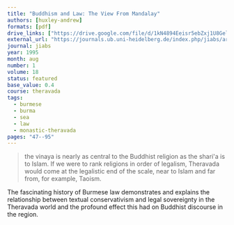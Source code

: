 ```yaml
---
title: "Buddhism and Law: The View From Mandalay"
authors: [huxley-andrew]
formats: [pdf]
drive_links: ["https://drive.google.com/file/d/1kN4894Eeisr5ebZxj1U8Gel6lDTtdcKA/view?usp=drivesdk"]
external_url: "https://journals.ub.uni-heidelberg.de/index.php/jiabs/article/view/8831/2738"
journal: jiabs
year: 1995
month: aug
number: 1
volume: 18
status: featured
base_value: 0.4
course: theravada
tags:
  - burmese
  - burma
  - sea
  - law
  - monastic-theravada
pages: "47--95"
---
```


> the vinaya is nearly as central to the Buddhist religion as the shari'a is to Islam. If we were to rank religions in order of legalism, Theravada would come at the legalistic end of the scale, near to Islam and far from, for example, Taoism.

The fascinating history of Burmese law demonstrates and explains the relationship between textual conservativism and legal sovereignty in the Theravada world and the profound effect this had on Buddhist discourse in the region.
